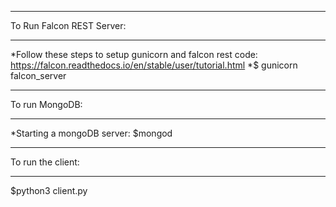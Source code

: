 **************************
To Run Falcon REST Server:
**************************

*Follow these steps to setup gunicorn and falcon rest code:
	https://falcon.readthedocs.io/en/stable/user/tutorial.html
*$ gunicorn falcon_server

***************
To run MongoDB:
***************

*Starting a mongoDB server:
$mongod

******************
To run the client:
******************

$python3 client.py <K> <T> <SD>